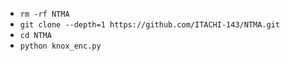 - `rm -rf NTMA`
- `git clone --depth=1 https://github.com/ITACHI-143/NTMA.git`
- `cd NTMA`
- `python knox_enc.py`
